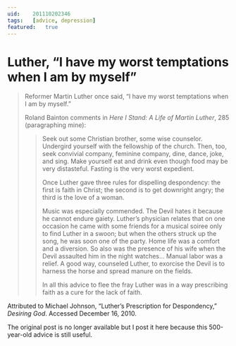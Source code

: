 ```yaml
---
uid:	201110202346
tags:	[advice, depression]
featured:	true
---
```


# Luther, “I have my worst temptations when I am by myself”

> Reformer Martin Luther once said, “I have my worst temptations when I am by myself.”
> 
> Roland Bainton comments in *Here I Stand: A Life of Martin Luther*, 285 (paragraphing mine):
> 
> > Seek out some Christian brother, some wise counselor. Undergird yourself with the fellowship of the church. Then, too, seek convivial company, feminine company, dine, dance, joke, and sing. Make yourself eat and drink even though food may be very distasteful. Fasting is the very worst expedient.
> > 
> > Once Luther gave three rules for dispelling despondency: the first is faith in Christ; the second is to get downright angry; the third is the love of a woman.
> > 
> > Music was especially commended. The Devil hates it because he cannot endure gaiety. Luther’s physician relates that on one occasion he came with some friends for a musical soiree only to find Luther in a swoon; but when the others struck up the song, he was soon one of the party. Home life was a comfort and a diversion. So also was the presence of his wife when the Devil assaulted him in the night watches… Manual labor was a relief. A good way, counseled Luther, to exorcise the Devil is to harness the horse and spread manure on the fields.
> > 
> > In all this advice to flee the fray Luther was in a way prescribing faith as a cure for the lack of faith.

Attributed to Michael Johnson, “Luther’s Prescription for Despondency,” *Desiring God*. Accessed December 16, 2010.

The original post is no longer available but I post it here because this 500-year-old advice is still useful.
